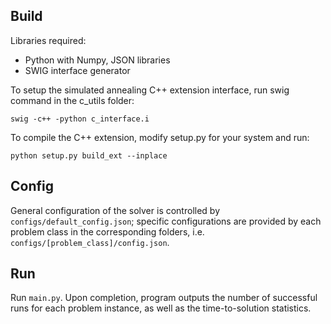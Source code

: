 ## Build
Libraries required:
- Python with Numpy, JSON libraries
- SWIG interface generator

To setup the simulated annealing C++ extension interface, run swig command in the c_utils folder:

```
swig -c++ -python c_interface.i
```

To compile the C++ extension, modify setup.py for your system and run:

```
python setup.py build_ext --inplace
```

## Config
General configuration of the solver is controlled by `configs/default_config.json`; 
specific configurations are provided by each problem class in the corresponding folders, 
i.e. `configs/[problem_class]/config.json`.

## Run
Run `main.py`. 
Upon completion, program outputs the number of successful runs for each 
problem instance, as well as the time-to-solution statistics.